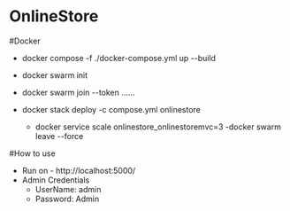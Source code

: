 # OnlineStore

#Docker
- docker compose -f ./docker-compose.yml up --build

  
- docker swarm init
- docker swarm join --token ......
- docker stack deploy -c compose.yml onlinestore
  - docker service scale onlinestore_onlinestoremvc=3
-docker swarm leave --force

#How to use  
- Run on - http://localhost:5000/
- Admin Credentials
  - UserName: admin
  - Password: Admin
